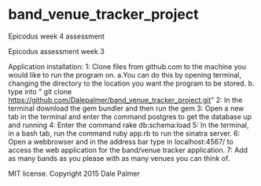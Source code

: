 # band_venue_tracker_project
Epicodus week 4 assessment


Epicodus assessment week 3

Application installation:
1: Clone files from github.com to the machine you would like to run the program on.
a.You can do this by opening terminal, changing the directory to the location you want the program to be stored. b.
type into " git clone https://github.com/Dalepalmer/band_venue_tracker_project.git"
2: In the terminal download the gem bundler and then run the gem
3: Open a new tab in the terminal and enter the command postgres to get the database up and running
4: Enter the command rake db:schema:load
5: In the terminal, in a bash tab, run the command ruby app.rb to run the sinatra server.
6: Open a webbrowser and in the address bar type in localhost:4567/ to access the web application for the band/venue tracker application.
7: Add as many bands as you please with as many venues you can think of.


MIT license. Copyright 2015 Dale Palmer
